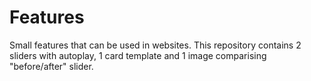 # Features
Small features that can be used in websites. This repository contains 2 sliders with autoplay, 1 card template and 1 image comparising "before/after" slider.
